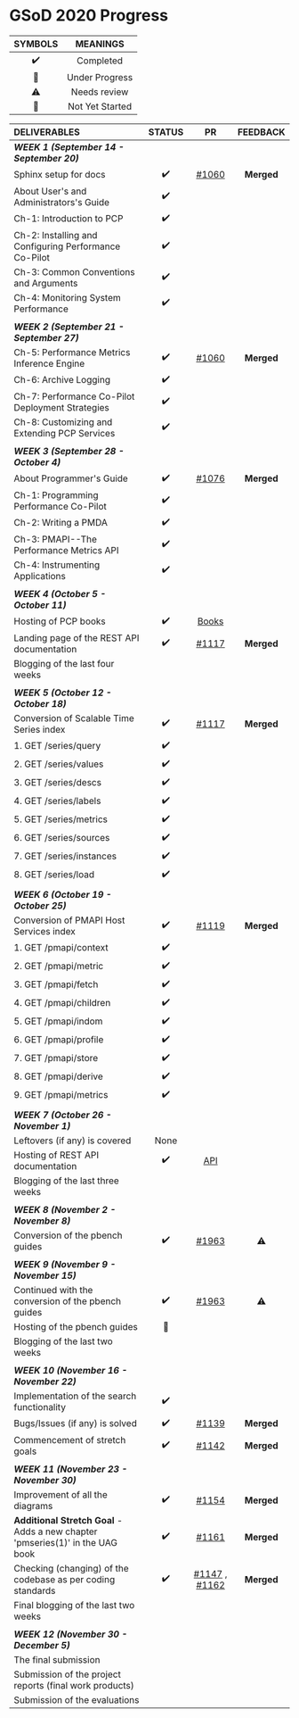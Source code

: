 # GSoD 2020 Progress

| SYMBOLS | MEANINGS |
|:-------:|:--------:|
| :heavy_check_mark: | Completed |
| :construction: | Under Progress |
| :warning: | Needs review |
| :red_circle: | Not Yet Started |



| **DELIVERABLES**               | **STATUS**            |  **PR**  | **FEEDBACK**|
|:---------------------------------|:---------------------:|:------------:|:-----------------:|
|   **_WEEK 1 (September 14 - September 20)_** |    |     |        |
| Sphinx setup for docs            | :heavy_check_mark:    | [#1060](https://github.com/performancecopilot/pcp/pull/1060)   | **Merged** |
| About User's and Administrators's Guide             | :heavy_check_mark:    |    |
| Ch-1: Introduction to PCP       | :heavy_check_mark: |
| Ch-2: Installing and Configuring Performance Co-Pilot | :heavy_check_mark: |
| Ch-3: Common Conventions and Arguments | :heavy_check_mark: |
| Ch-4: Monitoring System Performance | :heavy_check_mark: |
||||
|   **_WEEK 2 (September 21 - September 27)_** |    |    |   |
| Ch-5: Performance Metrics Inference Engine | :heavy_check_mark: | [#1060](https://github.com/performancecopilot/pcp/pull/1060) | **Merged** |
| Ch-6: Archive Logging | :heavy_check_mark: |
| Ch-7: Performance Co-Pilot Deployment Strategies | :heavy_check_mark: |
| Ch-8: Customizing and Extending PCP Services | :heavy_check_mark: |
| | | |
| **_WEEK 3 (September 28 - October 4)_** |    |    |   |
| About Programmer's Guide | :heavy_check_mark: | [#1076](https://github.com/performancecopilot/pcp/pull/1076) | **Merged** |
| Ch-1: Programming Performance Co-Pilot | :heavy_check_mark: |
| Ch-2: Writing a PMDA | :heavy_check_mark: |
| Ch-3: PMAPI--The Performance Metrics API | :heavy_check_mark: |
| Ch-4: Instrumenting Applications | :heavy_check_mark: |
| | | |
| **_WEEK 4 (October 5 - October 11)_** |    |    |   |
| Hosting of PCP books | :heavy_check_mark: | [Books](https://pcp.readthedocs.io/en/latest/) | |
| Landing page of the REST API documentation | :heavy_check_mark: | [#1117](https://github.com/performancecopilot/pcp/pull/1117) | **Merged** |
| Blogging of the last four weeks | | |
| | | |
| **_WEEK 5 (October 12 - October 18)_** |    |    |   |
| Conversion of Scalable Time Series index | :heavy_check_mark: | [#1117](https://github.com/performancecopilot/pcp/pull/1117) | **Merged** |
| 1. GET /series/query| :heavy_check_mark: | | |
| 2. GET /series/values | :heavy_check_mark: | | |
| 3. GET /series/descs | :heavy_check_mark: | | |
| 4. GET /series/labels | :heavy_check_mark: | | |
| 5. GET /series/metrics | :heavy_check_mark: | | |
| 6. GET /series/sources | :heavy_check_mark: | | |
| 7. GET /series/instances | :heavy_check_mark: | | |
| 8. GET /series/load | :heavy_check_mark: | | |
| | | |
| **_WEEK 6 (October 19 - October 25)_** |    |    |   
| Conversion of PMAPI Host Services index | :heavy_check_mark: | [#1119](https://github.com/performancecopilot/pcp/pull/1119) | **Merged** |
| 1. GET /pmapi/context | :heavy_check_mark: | | |
| 2. GET /pmapi/metric | :heavy_check_mark: | | |
| 3. GET /pmapi/fetch | :heavy_check_mark: | | |
| 4. GET /pmapi/children | :heavy_check_mark: | | |
| 5. GET /pmapi/indom | :heavy_check_mark: | | |
| 6. GET /pmapi/profile | :heavy_check_mark: | | |
| 7. GET /pmapi/store | :heavy_check_mark: | | |
| 8. GET /pmapi/derive | :heavy_check_mark: | | |
| 9. GET /pmapi/metrics | :heavy_check_mark: | | |
| | | |
| **_WEEK 7 (October 26 - November 1)_** |    |    |   |
| Leftovers (if any) is covered | None | | |
| Hosting of REST API documentation | :heavy_check_mark: | [API](https://pcp.readthedocs.io/en/latest/api/) | |
| Blogging of the last three weeks |
| | | |
| **_WEEK 8 (November 2 - November 8)_** |    |    |   |
| Conversion of the pbench guides | :heavy_check_mark: | [#1963](https://github.com/distributed-system-analysis/pbench/pull/1963)| :warning: |
| | | |
| **_WEEK 9 (November 9 - November 15)_** |    |    |   |
| Continued with the conversion of the pbench guides | :heavy_check_mark: | [#1963](https://github.com/distributed-system-analysis/pbench/pull/1963)| :warning: |
| Hosting of the pbench guides | :construction: | 
| Blogging of the last two weeks |
| | | |
| **_WEEK 10 (November 16 - November 22)_** |    |    |   |
| Implementation of the search functionality | :heavy_check_mark: | | |
| Bugs/Issues (if any) is solved | :heavy_check_mark: | [#1139](https://github.com/performancecopilot/pcp/pull/1139) | **Merged** |
| Commencement of stretch goals | :heavy_check_mark: | [#1142](https://github.com/performancecopilot/pcp/pull/1142) | **Merged** |
| | | |
| **_WEEK 11 (November 23 - November 30)_** |    |    |   |
| Improvement of all the diagrams | :heavy_check_mark: | [#1154](https://github.com/performancecopilot/pcp/pull/1154) | **Merged** |
| **Additional Stretch Goal** - Adds a new chapter 'pmseries(1)' in the UAG book| :heavy_check_mark: | [#1161](https://github.com/performancecopilot/pcp/pull/1161) | **Merged** |
| Checking (changing) of the codebase as per coding standards | :heavy_check_mark: | [#1147](https://github.com/performancecopilot/pcp/pull/1147) , [#1162](https://github.com/performancecopilot/pcp/pull/1162) | **Merged** |
| Final blogging of the last two weeks |
| | | |
| **_WEEK 12 (November 30 - December 5)_** |    |    |   |
| The final submission |
| Submission of the project reports (final work products) |
| Submission of the evaluations |



















